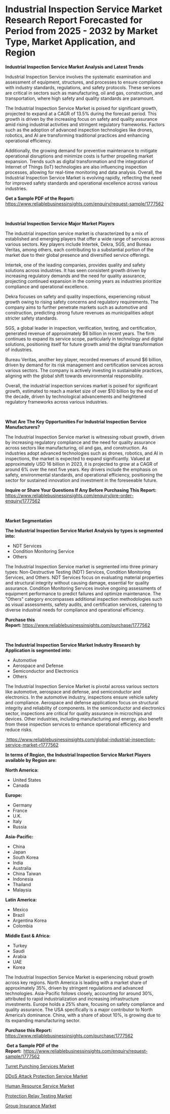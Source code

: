 <p><h1>Industrial Inspection Service Market Research Report Forecasted for Period from 2025 -  2032 by Market Type, Market Application, and Region</h1></p><p><strong>Industrial Inspection Service Market Analysis and Latest Trends</strong></p>
<p><p>Industrial Inspection Service involves the systematic examination and assessment of equipment, structures, and processes to ensure compliance with industry standards, regulations, and safety protocols. These services are critical in sectors such as manufacturing, oil and gas, construction, and transportation, where high safety and quality standards are paramount. </p><p>The Industrial Inspection Service Market is poised for significant growth, projected to expand at a CAGR of 13.5% during the forecast period. This growth is driven by the increasing focus on safety and quality assurance amid rising industrial activities and stringent regulatory frameworks. Factors such as the adoption of advanced inspection technologies like drones, robotics, and AI are transforming traditional practices and enhancing operational efficiency. </p><p>Additionally, the growing demand for preventive maintenance to mitigate operational disruptions and minimize costs is further propelling market expansion. Trends such as digital transformation and the integration of Internet of Things (IoT) technologies are also influencing inspection processes, allowing for real-time monitoring and data analysis. Overall, the Industrial Inspection Service Market is evolving rapidly, reflecting the need for improved safety standards and operational excellence across various industries.</p></p>
<p><strong>Get a Sample PDF of the Report:&nbsp;</strong> <a href="https://www.reliablebusinessinsights.com/enquiry/request-sample/1777562?utm_campaign=1837&utm_medium=2&utm_source=Github&utm_content=ia&utm_term=09032025&utm_id=industrial-inspection-service">https://www.reliablebusinessinsights.com/enquiry/request-sample/1777562</a></p>
<p>&nbsp;</p>
<p><strong>Industrial Inspection Service Major Market Players</strong></p>
<p><p>The industrial inspection service market is characterized by a mix of established and emerging players that offer a wide range of services across various sectors. Key players include Intertek, Dekra, SGS, and Bureau Veritas, among others, each contributing to a substantial portion of the market due to their global presence and diversified service offerings.</p><p>Intertek, one of the leading companies, provides quality and safety solutions across industries. It has seen consistent growth driven by increasing regulatory demands and the need for quality assurance, projecting continued expansion in the coming years as industries prioritize compliance and operational excellence.</p><p>Dekra focuses on safety and quality inspections, experiencing robust growth owing to rising safety concerns and regulatory requirements. The company aims to further penetrate markets such as automotive and construction, predicting strong future revenues as municipalities adopt stricter safety standards.</p><p>SGS, a global leader in inspection, verification, testing, and certification, generated revenue of approximately $6 billion in recent years. The firm continues to expand its service scope, particularly in technology and digital solutions, positioning itself for future growth amid the digital transformation of industries.</p><p>Bureau Veritas, another key player, recorded revenues of around $6 billion, driven by demand for its risk management and certification services across various sectors. The company is actively investing in sustainable practices, aligning with the global shift towards environmental responsibility.</p><p>Overall, the industrial inspection services market is poised for significant growth, estimated to reach a market size of over $10 billion by the end of the decade, driven by technological advancements and heightened regulatory frameworks across various industries.</p></p>
<p>&nbsp;</p>
<p><strong>What Are The Key Opportunities For Industrial Inspection Service Manufacturers?</strong></p>
<p><p>The Industrial Inspection Service market is witnessing robust growth, driven by increasing regulatory compliance and the need for quality assurance across sectors like manufacturing, oil and gas, and construction. As industries adopt advanced technologies such as drones, robotics, and AI in inspections, the market is expected to expand significantly. Valued at approximately USD 16 billion in 2023, it is projected to grow at a CAGR of around 6% over the next five years. Key drivers include the emphasis on safety, environmental standards, and operational efficiency, positioning the sector for sustained innovation and investment in the foreseeable future.</p></p>
<p><strong>Inquire or Share Your Questions If Any Before Purchasing This Report:</strong> <a href="https://www.reliablebusinessinsights.com/enquiry/pre-order-enquiry/1777562?utm_campaign=1837&utm_medium=2&utm_source=Github&utm_content=ia&utm_term=09032025&utm_id=industrial-inspection-service">https://www.reliablebusinessinsights.com/enquiry/pre-order-enquiry/1777562</a></p>
<p>&nbsp;</p>
<p><strong>Market Segmentation</strong></p>
<p><strong>The Industrial Inspection Service Market Analysis by types is segmented into:</strong></p>
<p><ul><li>NDT Services</li><li>Condition Monitoring Service</li><li>Others</li></ul></p>
<p><p>The Industrial Inspection Service market is segmented into three primary types: Non-Destructive Testing (NDT) Services, Condition Monitoring Services, and Others. NDT Services focus on evaluating material properties and structural integrity without causing damage, essential for quality assurance. Condition Monitoring Services involve ongoing assessments of equipment performance to predict failures and optimize maintenance. The "Others" category encompasses additional inspection methodologies such as visual assessments, safety audits, and certification services, catering to diverse industrial needs for compliance and operational efficiency.</p></p>
<p><strong>Purchase this Report:&nbsp;</strong><a href="https://www.reliablebusinessinsights.com/purchase/1777562?utm_campaign=1837&utm_medium=2&utm_source=Github&utm_content=ia&utm_term=09032025&utm_id=industrial-inspection-service">https://www.reliablebusinessinsights.com/purchase/1777562</a></p>
<p>&nbsp;</p>
<p><strong>The Industrial Inspection Service Market Industry Research by Application is segmented into:</strong></p>
<p><ul><li>Automotive</li><li>Aerospace and Defense</li><li>Semiconductor and Electronics</li><li>Others</li></ul></p>
<p><p>The Industrial Inspection Service Market is pivotal across various sectors like automotive, aerospace and defense, and semiconductor and electronics. In the automotive industry, inspections ensure vehicle safety and compliance. Aerospace and defense applications focus on structural integrity and reliability of components. In the semiconductor and electronics sector, inspections are critical for quality assurance in microchips and devices. Other industries, including manufacturing and energy, also benefit from these inspection services to enhance operational efficiency and reduce risks.</p></p>
<p><a href="https://www.reliablebusinessinsights.com/global-industrial-inspection-service-market-r1777562?utm_campaign=1837&utm_medium=2&utm_source=Github&utm_content=ia&utm_term=09032025&utm_id=industrial-inspection-service">&nbsp;https://www.reliablebusinessinsights.com/global-industrial-inspection-service-market-r1777562</a></p>
<p><strong>In terms of Region, the Industrial Inspection Service Market Players available by Region are:</strong></p>
<p>
    <p> <strong> North America: </strong>
        <ul>
            <li>United States</li>
            <li>Canada</li>
        </ul>
        </p> 
    <p> <strong> Europe: </strong>
        <ul>
            <li>Germany</li>
            <li>France</li>
            <li>U.K.</li>
            <li>Italy</li>
            <li>Russia</li>
        </ul>
        </p> 
    <p> <strong> Asia-Pacific: </strong>
        <ul>
            <li>China</li>
            <li>Japan</li>
            <li>South Korea</li>
            <li>India</li>
            <li>Australia</li>
            <li>China Taiwan</li>
            <li>Indonesia</li>
            <li>Thailand</li>
            <li>Malaysia</li>
        </ul>
        </p> 
    <p> <strong> Latin America: </strong>
        <ul>
            <li>Mexico</li>
            <li>Brazil</li>
            <li>Argentina Korea</li>
            <li>Colombia</li>
        </ul>
        </p> 
    <p> <strong> Middle East & Africa: </strong>
        <ul>
            <li>Turkey</li>
            <li>Saudi</li>
            <li>Arabia</li>
            <li>UAE</li>
            <li>Korea</li>
        </ul>
    </p>
    </p>
<p><p>The Industrial Inspection Service Market is experiencing robust growth across key regions. North America is leading with a market share of approximately 35%, driven by stringent regulations and advanced technologies. Asia-Pacific follows closely, accounting for around 30%, attributed to rapid industrialization and increasing infrastructure investments. Europe holds a 25% share, focusing on safety compliance and quality assurance. The USA specifically is a major contributor to North America’s dominance. China, with a share of about 10%, is growing due to its expanding manufacturing sector.</p></p>
<p><strong>Purchase this Report: </strong><a href="https://www.reliablebusinessinsights.com/purchase/1777562?utm_campaign=1837&utm_medium=2&utm_source=Github&utm_content=ia&utm_term=09032025&utm_id=industrial-inspection-service">https://www.reliablebusinessinsights.com/purchase/1777562</a></p>
<p>&nbsp;<strong>Get a Sample PDF of the Report:&nbsp;&nbsp;</strong><a href="https://www.reliablebusinessinsights.com/enquiry/request-sample/1777562?utm_campaign=1837&utm_medium=2&utm_source=Github&utm_content=ia&utm_term=09032025&utm_id=industrial-inspection-service">https://www.reliablebusinessinsights.com/enquiry/request-sample/1777562</a></p>
<p><strong></strong></p>
<p><p><a href="https://github.com/ssaradulai/Market-Research-Report-List-1/blob/main/turret-punching-services-market.md?utm_campaign=1837&utm_medium=2&utm_source=Github&utm_content=ia&utm_term=09032025&utm_id=industrial-inspection-service">Turret Punching Services Market</a></p><p><a href="https://github.com/helmeludu/Market-Research-Report-List-1/blob/main/ddos-attack-protection-service-market.md?utm_campaign=1837&utm_medium=2&utm_source=Github&utm_content=ia&utm_term=09032025&utm_id=industrial-inspection-service">DDoS Attack Protection Service Market</a></p><p><a href="https://github.com/dukerghostki/Market-Research-Report-List-1/blob/main/human-resource-service-market.md?utm_campaign=1837&utm_medium=2&utm_source=Github&utm_content=ia&utm_term=09032025&utm_id=industrial-inspection-service">Human Resource Service Market</a></p><p><a href="https://github.com/taveyasenay/Market-Research-Report-List-1/blob/main/protection-relay-testing-market.md?utm_campaign=1837&utm_medium=2&utm_source=Github&utm_content=ia&utm_term=09032025&utm_id=industrial-inspection-service">Protection Relay Testing Market</a></p><p><a href="https://github.com/keohannchavo/Market-Research-Report-List-1/blob/main/group-insurance-market.md?utm_campaign=1837&utm_medium=2&utm_source=Github&utm_content=ia&utm_term=09032025&utm_id=industrial-inspection-service">Group Insurance Market</a></p></p>